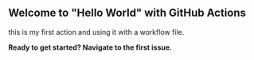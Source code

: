 ## Welcome to "Hello World" with GitHub Actions

this is my first action and using it with a workflow file. 

**Ready to get started? Navigate to the first issue.**
